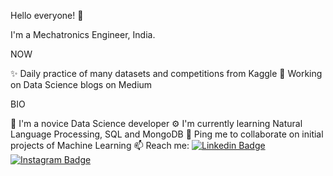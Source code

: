 Hello everyone! 👋

I'm a Mechatronics Engineer, India.

NOW

✨ Daily practice of many datasets and competitions from Kaggle
👀 Working on Data Science blogs on Medium 

BIO

🏢 I'm a novice Data Science developer
⚙️ I'm currently learning Natural Language Processing, SQL and MongoDB
💬 Ping me to collaborate on initial projects of Machine Learning
📫 Reach me: [![Linkedin Badge](https://img.shields.io/badge/-Aravinda_Kumar_Koteeswaran-blue?style=flat-square&logo=Linkedin&logoColor=white&link=https://www.linkedin.com/in/aravinda-kumar-koteeswaran-919892a2/)](https://www.linkedin.com/in/aravinda-kumar-koteeswaran-919892a2/)
[![Instagram Badge](https://img.shields.io/badge/-Aravinda_Kumar_Koteeswaran-e4405f?style=flat-square&logo=Instagram&logoColor=white&link=https://www.instagram.com/_beinglegend_/)](https://www.instagram.com/_beinglegend_/)
